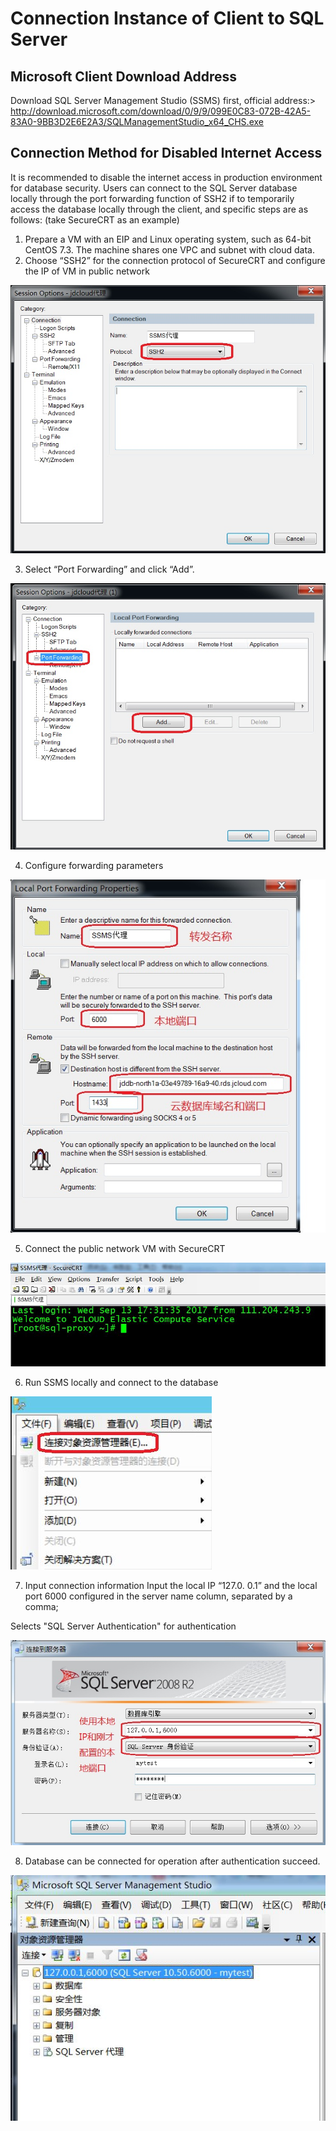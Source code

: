 # Connection Instance of Client to SQL Server

## Microsoft Client Download Address
Download SQL Server Management Studio (SSMS) first, official address:>
http://download.microsoft.com/download/0/9/9/099E0C83-072B-42A5-83A0-9BB3D2E6E2A3/SQLManagementStudio_x64_CHS.exe

## Connection Method for Disabled Internet Access
It is recommended to disable the internet access in production environment for database security. Users can connect to the SQL Server database locally through the port forwarding function of SSH2 if to temporarily access the database locally through the client, and specific steps are as follows: (take SecureCRT as an example)

1. Prepare a VM with an EIP and Linux operating system, such as 64-bit CentOS 7.3. The machine shares one VPC and subnet with cloud data.
2. Choose “SSH2” for the connection protocol of SecureCRT and configure the IP of VM in public network

![Connection Instance 1](../../../image/RDS/Client-Connect-1.png)

3. Select “Port Forwarding” and click “Add”.

![Connection Instance 2](../../../image/RDS/Client-Connect-2.png)

4. Configure forwarding parameters

![Connection Instance 3](../../../image/RDS/Client-Connect-3.png)

5. Connect the public network VM with SecureCRT

![Connection Instance 4](../../../image/RDS/Client-Connect-4.png)

6. Run SSMS locally and connect to the database

![Connection Instance 5](../../../image/RDS/Client-Connect-5.png)

7. Input connection information
Input the local IP “127.0. 0.1” and the local port 6000 configured in the server name column, separated by a comma;

Selects "SQL Server Authentication" for authentication

![Connection Instance 6](../../../image/RDS/Client-Connect-6.png)

8. Database can be connected for operation after authentication succeed.

![Connection Instance 7](../../../image/RDS/Client-Connect-7.png)


